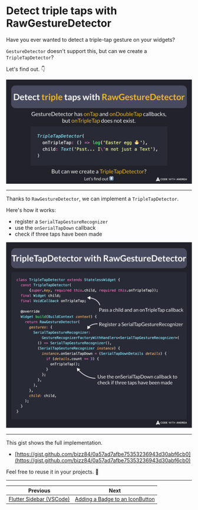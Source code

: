 # Detect triple taps with RawGestureDetector

Have you ever wanted to detect a triple-tap gesture on your widgets?

`GestureDetector` doesn't support this, but can we create a `TripleTapDetector`?

Let's find out. 👇

![](184.1.png)

<!--

GestureDetector has onTap and onDoubleTap callbacks, but onTripleTap does not exist.

But can we create a TripleTapDetector?

TripleTapDetector(
  onTripleTap: () => log('Easter egg 🐣'),
  child: Text('Psst... I\'m not just a Text'),
)

Let's find out.

-->

---

Thanks to `RawGestureDetector`, we can implement a `TripleTapDetector`.

Here's how it works:

- register a `SerialTapGestureRecognizer`
- use the `onSerialTapDown` callback
- check if three taps have been made

![](184.2.png)

<!--
class TripleTapDetector extends StatelessWidget {
  const TripleTapDetector({
    super.key,
    required this.child,
    required this.onTripleTap,
  });
  final Widget child;
  final VoidCallback onTripleTap;

  @override
  Widget build(BuildContext context) {
    return RawGestureDetector(
      gestures: {
        SerialTapGestureRecognizer:
            GestureRecognizerFactoryWithHandlers<SerialTapGestureRecognizer>(
          () => SerialTapGestureRecognizer(),
          (SerialTapGestureRecognizer instance) {
            instance.onSerialTapDown = (SerialTapDownDetails details) {
              if (details.count == 3) {
                onTripleTap();
              }
            };
          },
        ),
      },
      child: child,
    );
  }
}
-->

---

This gist shows the full implementation.

- [https://gist.github.com/bizz84/0a57ad7afbe75353236943d30abf6cb0](https://gist.github.com/bizz84/0a57ad7afbe75353236943d30abf6cb0)

Feel free to reuse it in your projects. 🙂

---

| Previous | Next |
| -------- | ---- |
| [Flutter Sidebar (VSCode)](../0183-flutter-vscode-sidebar/index.md) | [Adding a Badge to an IconButton](../0185-add-badge-icon-button/index.md) |

<!-- TWITTER|https://x.com/biz84/status/1829091047902765184 -->
<!-- LINKEDIN|https://www.linkedin.com/posts/andreabizzotto_take-2-have-you-ever-wanted-to-detect-activity-7234857556442071040-5hDi  -->




